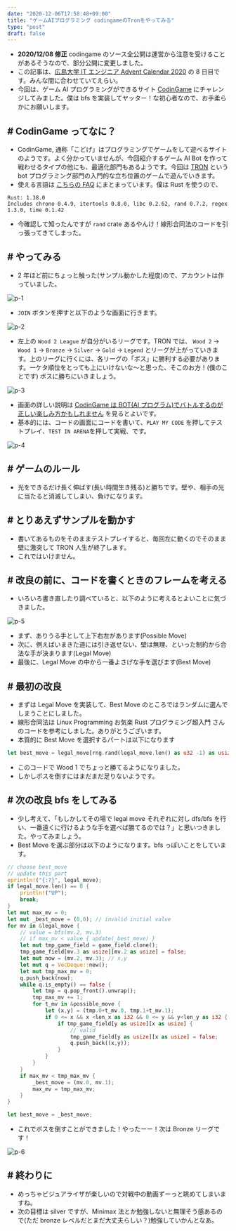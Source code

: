 ```yaml
---
date: "2020-12-06T17:58:48+09:00"
title: "ゲームAIプログラミング codingameのTronをやってみる"
type: "post"
draft: false
---
```


- **2020/12/08 修正** codingame のソース全公開は運営から注意を受けることがあるそうなので、部分公開に変更しました。
- この記事は、[広島大学 IT エンジニア Advent Calendar 2020](https://adventar.org/calendars/5209) の 8 日目です。みんな間に合わせていてえらい。
- 今回は、ゲーム AI プログラミングができるサイト [CodinGame](https://www.codingame.com/home) にチャレンジしてみました。僕は bfs を実装してヤッター！な初心者なので、お手柔らかにお願いします。

## # CodinGame ってなに？

- CodinGame, 通称「こどげ」はプログラミングでゲームをして遊べるサイトのようです。よく分かっていませんが、今回紹介するゲーム AI Bot を作って戦わせるタイプの他にも、最適化部門もあるようです。今回は [TRON](https://www.codingame.com/multiplayer/bot-programming/tron-battle) という bot プログラミング部門の入門的な立ち位置のゲームで遊んでいきます。
- 使える言語は [こちらの FAQ](https://www.codingame.com/faq) にまとまっています。僕は Rust を使うので、

```text
Rust: 1.38.0
Includes chrono 0.4.9, itertools 0.8.0, libc 0.2.62, rand 0.7.2, regex 1.3.0, time 0.1.42
```

- 今確認して知ったんですが `rand` crate あるやんけ！線形合同法のコードを引っ張ってきてしまった。

## # やってみる

- 2 年ほど前にちょっと触った(サンプル動かした程度)ので、アカウントは作っていました。

![p-1](./p-1.png)

- `JOIN` ボタンを押すと以下のような画面に行きます。

![p-2](./p-2.png)

- 左上の `Wood 2 League` が自分がいるリーグです。TRON では、 `Wood 2` -> `Wood 1` -> `Bronze` -> `Silver` -> `Gold` -> `Legend` とリーグが上がっていきます。上のリーグに行くには、各リーグの「ボス」に勝利する必要があります。一ケタ順位をとっても上にいけないな〜と思った、そこのお方！(僕のことです) ボスに勝ちにいきましょう。

![p-3](./p-3.png)

- 画面の詳しい説明は [CodinGame は BOT(AI プログラム)でバトルするのが正しい楽しみ方かもしれません](https://qiita.com/javacommons/items/b178c924199d1a6d524d) を見るとよいです。
- 基本的には、コードの画面にコードを書いて、`PLAY MY CODE` を押してテストプレイ、`TEST IN ARENA`を押して実戦、です。

![p-4](./p-4.png)

## # ゲームのルール

- 光をできるだけ長く伸ばす(長い時間生き残る)と勝ちです。壁や、相手の光に当たると消滅してしまい、負けになります。

## # とりあえずサンプルを動かす

- 書いてあるものをそのままテストプレイすると、毎回左に動くのでそのまま壁に激突して TRON 人生が終了します。
- これではいけません。

## # 改良の前に、コードを書くときのフレームを考える

- いろいろ書き直したり調べていると、以下のように考えるとよいことに気づきました。

![p-5](./p-5.png)

- まず、ありうる手として上下右左があります(Possible Move)
- 次に、例えばいまきた道には引き返せない、壁は無理、といった制約から合法な手が決まります(Legal Move)
- 最後に、Legal Move の中から一番よさげな手を選びます(Best Move)

## # 最初の改良

- まずは Legal Move を実装して、Best Move のところではランダムに選んでしまうことにしました。
- 線形合同法は Linux Programming お気楽 Rust プログラミング超入門 さんのコードを参考にしました。ありがとうございます。
- 本質的に Best Move を選択するパートは以下になります

```rust
let best_move = legal_move[rng.rand(legal_move.len() as u32 -1) as usize];
```

- このコードで Wood 1 でちょっと勝てるようになりました。
- しかしボスを倒すにはまだまだ足りないようです。

## # 次の改良 bfs をしてみる

- 少し考えて、「もしかしてその場で legal move それぞれに対し dfs/bfs を行い、一番遠くに行けるような手を選べば勝てるのでは？」と思いつきました。やってみましょう。
- Best Move を選ぶ部分は以下のようになります。bfs っぽいことをしています。

```rust
// choose best_move
// update this part
eprintln!("{:?}", legal_move);
if legal_move.len() == 0 {
    println!("UP");
    break;
}
let mut max_mv = 0;
let mut _best_move = (0,0); // invalid initial value
for mv in &legal_move {
    // value = bfs(mv.2, mv.3)
    // if max_mv < value { update(_best_move) }
    let mut tmp_game_field = game_field.clone();
    tmp_game_field[mv.3 as usize][mv.2 as usize] = false;
    let mut now = (mv.2, mv.3); // x,y
    let mut q = VecDeque::new();
    let mut tmp_max_mv = 0;
    q.push_back(now);
    while q.is_empty() == false {
        let tmp = q.pop_front().unwrap();
        tmp_max_mv += 1;
        for t_mv in &possible_move {
            let (x,y) = (tmp.0+t_mv.0, tmp.1+t_mv.1);
            if 0 <= x && x <len_x as i32 && 0 <= y && y<len_y as i32 {
                if tmp_game_field[y as usize][x as usize] {
                    // valid
                    tmp_game_field[y as usize][x as usize] = false;
                    q.push_back((x,y));
                }
            }
        }
    }
    if max_mv < tmp_max_mv {
        _best_move = (mv.0, mv.1);
        max_mv = tmp_max_mv;
    }
}

let best_move = _best_move;

```

- これでボスを倒すことができました！やったーー！次は Bronze リーグです！

![p-6](./p-6.png)

## # 終わりに

- めっちゃビジュアライザが楽しいので対戦中の動画ずーっと眺めてしまいますね。
- 次の目標は silver ですが、Minimax 法とか勉強しないと無理そう感あるので(ただ bronze レベルだとまだ大丈夫らしい？)勉強していかんとなあ。
